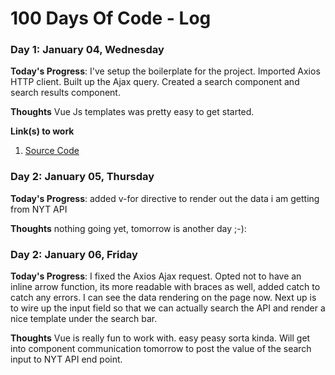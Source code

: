 # 100 Days Of Code - Log

### Day 1: January 04, Wednesday

**Today's Progress**: I've setup the boilerplate for the project. Imported Axios HTTP client. Built up the Ajax query. Created a search component and search results component.

**Thoughts** Vue Js templates was pretty easy to get started. 

**Link(s) to work**
1. [Source Code](https://github.com/manidf/nytimes-vuejs)

### Day 2: January 05, Thursday

**Today's Progress**: added v-for directive to render out the data i am getting from NYT API

**Thoughts** nothing going yet, tomorrow is another day ;-):

### Day 2: January 06, Friday

**Today's Progress**: I fixed the Axios Ajax request. Opted not to have an inline arrow function, its more readable with braces as well, added catch to catch any errors. I can see the data rendering on the page now. Next up is to wire up the input field so that we can actually search the API and render a nice template under the search bar.

**Thoughts** Vue is really fun to work with. easy peasy sorta kinda. Will get into component communication tomorrow to post the value of the search input to NYT API end point.
